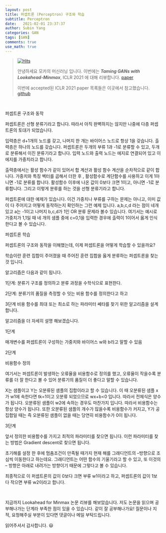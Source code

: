 ```yaml
---
layout: post
title: 퍼셉트론 (Perceptron) 구조와 학습
subtitle: Perceptron
date:   2021-02-01 23:37:37
author: Subin Yang
categories: GAN
tags: [GAN]
comments: true
use_math: true
---
```








> [![Hits](https://hits.seeyoufarm.com/api/count/incr/badge.svg?url=https%3A%2F%2Fysbsb.github.io%2Fgan%2F2021%2F01%2F31%2FLookahead-minmax.html&count_bg=%2379C83D&title_bg=%23555555&icon=&icon_color=%23E7E7E7&title=hits&edge_flat=false)](https://hits.seeyoufarm.com)
>
> 안녕하세요 모카의 머신러닝 입니다. 이번에는 <em><strong>Taming GANs with Lookahead-Minmax</strong></em>, ICLR 2021 에 대해 리뷰합니다. [paper](https://arxiv.org/abs/2006.14567)
>
> 이번에 accepted된 ICLR 2021 paper 목록들은 이곳에서 참고했습니다. [github](https://github.com/evanzd/ICLR2021-OpenReviewData)



<br>



퍼셉트론 구조와 동작

퍼셉트론은 선형 분류기라고 합니다. 따라서 아직 완벽하지는 않지만 나중에 다층 퍼셉트론의 토대가 되었습니다.



입력층은 d+1개의 노드를 갖고, 나머지 한 개는 바이어스 노드로 항상 1을 갖습니다. 출력층은 하나의 노드를 갖습니다. 퍼셉트론은 두개의 부류 1과 -1로 분류할 수 있고, 두개로 분류해서 이진 분류기라고 합니다. 입력 노드와 출력 노드는 에지로 연결되어 있고 이 에지를 가중치라고 합니다. 



출력층에서는 활성 함수가 같이 있어서 합 계산과 활성 함수 계산을 순차적으로 같이 합니다. 가중치와 특징 벡터를 곱해서 더한 후 , 활성함수로 계단함수를 사용하고 이게 1아니면 -1로 분류를 합니다. 활성함수 이후에 나온 값이 0보다 크면 1이고, 아니면 -1로 분류합니다. 그리고 이렇게 분류를 하는 것을 선형 분류기라고 합니다. 



퍼셉트론에 대한 예제가 있습니다. 이건 가중치나 부류를 구하는 문제는 아니고, 이미 값이 다 주어지고 어떻게 동작하는지 확인하는 그런 예제 입니다. a,b,c,d 라는 점이 네개 있고 a는 -1이고 나머지 b,c,d가 1인 OR 분류 문제라 볼수 있습니다. 여기서는 예시로 가중치가 1,1일 때 네 개의 샘플 중에 c=0,1을 입력한 경우에 출력이 1이어서 옳게 인식한다고 볼 수 있습니다.



퍼셉트론 학습



퍼셉트론의 구조와 동작을 이해했는데, 이제 퍼셉트론을 어떻게 학습할 수 있을까요? 

학습이란 훈련 집합이 주어졌을 때 주어진 훈련 집합을 옳게 분류하는 퍼셉트론을 찾는 것 입니다.

알고리즘은 다음과 같이 됩니다.

1단계: 분류기 구조를 정의하고 분류 과정을 수학식으로 표현한다. 

2단계: 분류기의 품질을 측정할 수 잇는 비용 함수를 정의한다고 하고 

3단계 비용 함수를 최대 또는 최소로 하는 파라미터 쎄타를 찾기 위한 알고리즘을 설계합니다. 



알고리즘을 더 자세히 설명 해보겠습니다.

1단계

매개변수를 퍼셉트론이 구성하는 가중치와 바이어스 w와 b라고 말할 수 있음

2단계

비용함수 정의

여기서는 퍼셉트론이 발생하는 오류율을 비용함수로 정의를 했고, 오류율이 작을수록 분류를 더 잘 한다고 볼 수 있어 분류기의 품질이 더 좋다고 말할 수 있습니다. 

X는 샘플이고 Y는 오분류된 샘플의 집합이라고 할 수 있습니다. 이 때 오분류된 샘플 x가 w1에 속한다면 tk=1이고 오분류 되었으므로 wx+b<0 입니다. 따라서 전체식은 양수가 됩니다. 오분류된 샘플이 w2에 속하는 경우도 마찬가지 입니다. 따라서 비용함수는 항상 양수가 됩니다. 또한 오분류된 샘플의 개수가 많을수록 비용함수가 커지고, Y가 공집합일 때는 즉 오분류된 샘플이 없을 때는 당연히 비용함수가 0이 됩니다. 

3단계

앞서 정의한 비용함수를 가지고 최적의 파라미터를 찾으면 됩니다. 이런 파라미터를 찾는 방법은 Gradient descent로 찾으면 됩니다. 

초기해를 설정 한 후에 멈춤조건이 만족될 때가지 현재 해를 그래디언트의 –방향으로 조심씩 이동한다고 하는데요. 그래디언트는 어떤 함수의 기울기라고 할 수 있고, 또 이것의 – 방향은 아래로 내려가는 방향이기 때문에 그렇다고 볼 수 있습니다. 



최종적으로 이 퍼셉트론의 값이 0보다 크면 부류 w1이라고 하고, 퍼셉트론의 값이 1보다 작으면 부류 w2이라고 합니다. 





<br>





지금까지 Lookahead for Minmax 논문 리뷰를 해보았습니다. 저도 논문을 읽으며 공부해나가는 단계라 부족한 점이 있을 수 있습니다. 같이 잘 공부해나가요! 질문이나 지적, 요청해주실 부분이 있다면 댓글이나 메일 부탁드립니다.

읽어주셔서 감사합니다. 😃



